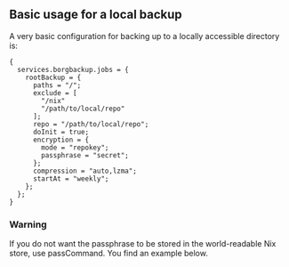## Basic usage for a local backup

A very basic configuration for backing up to a locally accessible directory is:

```programlisting
{
  services.borgbackup.jobs = {
    rootBackup = {
      paths = "/";
      exclude = [
        "/nix"
        "/path/to/local/repo"
      ];
      repo = "/path/to/local/repo";
      doInit = true;
      encryption = {
        mode = "repokey";
        passphrase = "secret";
      };
      compression = "auto,lzma";
      startAt = "weekly";
    };
  };
}
```

### Warning

If you do not want the passphrase to be stored in the world-readable Nix store, use passCommand. You find an example below.
